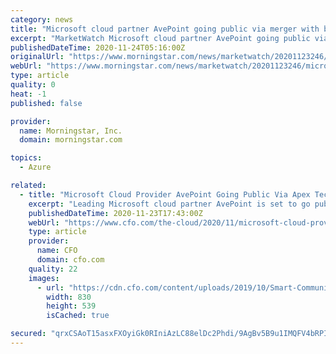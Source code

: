 ```yaml
---
category: news
title: "Microsoft cloud partner AvePoint going public via merger with blank-check company Apex Technology"
excerpt: "MarketWatch Microsoft cloud partner AvePoint going public via merger with blank-check company Apex Technology . . Nov 23, 2020 2:57 PM UTC"
publishedDateTime: 2020-11-24T05:16:00Z
originalUrl: "https://www.morningstar.com/news/marketwatch/20201123246/microsoft-cloud-partner-avepoint-going-public-via-merger-with-blank-check-company-apex-technology"
webUrl: "https://www.morningstar.com/news/marketwatch/20201123246/microsoft-cloud-partner-avepoint-going-public-via-merger-with-blank-check-company-apex-technology"
type: article
quality: 0
heat: -1
published: false

provider:
  name: Morningstar, Inc.
  domain: morningstar.com

topics:
  - Azure

related:
  - title: "Microsoft Cloud Provider AvePoint Going Public Via Apex Technology SPAC"
    excerpt: "Leading Microsoft cloud partner AvePoint is set to go public with a SPAC deal announced Monday. AvePoint will go public via Apex Technology Acquisition. The deal values the company at $2 billion. AvePoint co-founder and CEO Dr."
    publishedDateTime: 2020-11-23T17:43:00Z
    webUrl: "https://www.cfo.com/the-cloud/2020/11/microsoft-cloud-provider-avepoint-going-public-via-apex-technology-spac/"
    type: article
    provider:
      name: CFO
      domain: cfo.com
    quality: 22
    images:
      - url: "https://cdn.cfo.com/content/uploads/2019/10/Smart-Communications-Acquires-Intelledox.2115.jpg"
        width: 830
        height: 539
        isCached: true

secured: "qrxCSAoT15asxFXOyiGk0RIniAzLC88elDc2Phdi/9AgBv5B9u1IMQFV4bRPIkQ9gpJmjypDR863O88YKJtXdWBWiXUkyDfuNQNcsaXRxMjvEFqhiC8RXhDWs4xZ2XO8YA/YtO/6woAzG0ry6D8AndoGL0upLOFIJvH3D4ooB9r/S9YKEf3K/UodlyxzNekLwXOxDORF61Y8XDW+28+HXD2gp5/JhaPJr6YLx1RYJrNA1GicNTSiTr9VWeYO8T+t9/hkoDJbwk4LK/HnPp95YXk7kerDjXrmLNqZMiwk7/QuURN79S8ALY3oOe+z0QVWuXyrycSxMcq1hpP80b8weAm5H94qsI3iv4xqLAXXjVU=;g5z4tk/sWYffUo/xJDqUqg=="
---
```


